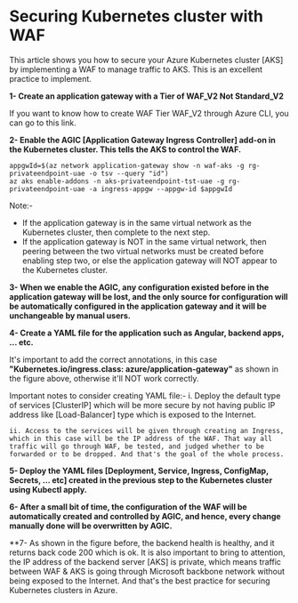 # Securing Kubernetes cluster with WAF


This article shows you how to secure your Azure Kubernetes cluster [AKS] by implementing a WAF to manage traffic to AKS. This is an excellent practice to implement.


**1- Create an application gateway with a Tier of WAF_V2 Not Standard_V2**

If you want to know how to create WAF Tier WAF_V2 through Azure CLI, you can go to this link.
	



**2- Enable the AGIC [Application Gateway Ingress Controller] add-on in the Kubernetes cluster. This tells the AKS to control the WAF.**
	
	appgwId=$(az network application-gateway show -n waf-aks -g rg-privateendpoint-uae -o tsv --query "id") 
	az aks enable-addons -n aks-privateendpoint-tst-uae -g rg-privateendpoint-uae -a ingress-appgw --appgw-id $appgwId

Note:-
- If the application gateway is in the same virtual network as the Kubernetes cluster, then complete to the next step.
- If the application gateway is NOT in the same virtual network, then peering between the two virtual networks must be created before enabling step two, or else the application gateway will NOT appear to the Kubernetes cluster.




**3- When we enable the AGIC, any configuration existed before in the application gateway will be lost, and the only source for configuration will be automatically configured in the application gateway and it will be unchangeable by manual users.**
	

**4- Create a YAML file for the application such as Angular, backend apps, … etc.**

It's important to add the correct annotations, in this case **"Kubernetes.io/ingress.class: azure/application-gateway"** as shown in the figure above, otherwise it'll NOT work correctly.


Important notes to consider creating YAML file:-
	i. Deploy the default type of services [ClusterIP] which will be more secure by not having public IP address like [Load-Balancer] type which is exposed to the Internet.

	ii. Access to the services will be given through creating an Ingress, which in this case will be the IP address of the WAF. That way all traffic will go through WAF, be tested, and judged whether to be forwarded or to be dropped. And that's the goal of the whole process.
	
**5- Deploy the YAML files [Deployment, Service, Ingress, ConfigMap, Secrets, … etc] created in the previous step to the Kubernetes cluster using Kubectl apply.**


**6- After a small bit of time, the configuration of the WAF will be automatically created and controlled by AGIC, and hence, every change manually done will be overwritten by AGIC.**
	
	
**7- As shown in the figure before, the backend health is healthy, and it returns back code 200 which is ok. It is also important to bring to attention, the IP address of the backend server [AKS] is private, which means traffic between WAF & AKS is going through Microsoft backbone network without being exposed to the Internet. And that's the best practice for securing Kubernetes clusters in Azure.


